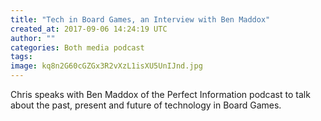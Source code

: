 ```yaml
---
title: "Tech in Board Games, an Interview with Ben Maddox"
created_at: 2017-09-06 14:24:19 UTC
author: ""
categories: Both media podcast
tags: 
image: kq8n2G60cGZGx3R2vXzL1isXU5UnIJnd.jpg
---
```

Chris speaks with Ben Maddox of the Perfect Information podcast to talk about the past, present and future of technology in Board Games.